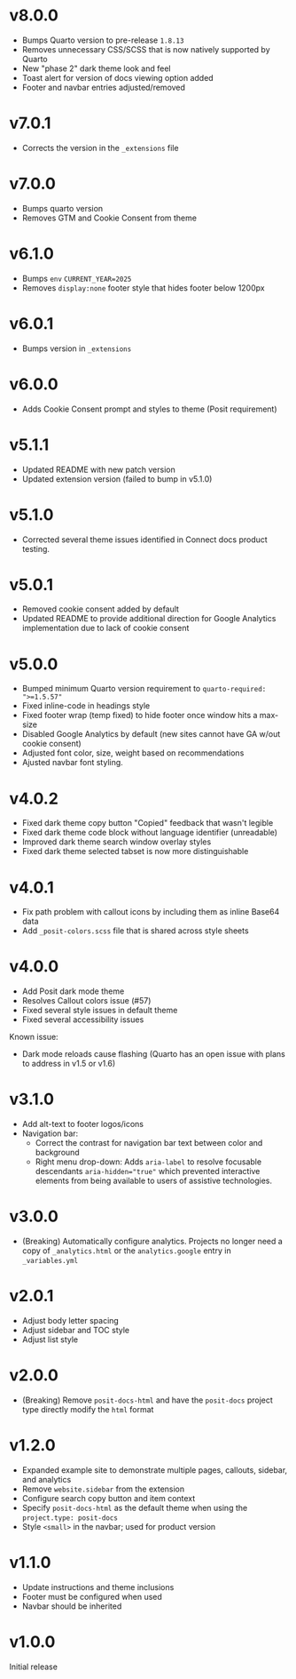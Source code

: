 # v8.0.0

* Bumps Quarto version to pre-release `1.8.13`
* Removes unnecessary CSS/SCSS that is now natively supported by Quarto
* New "phase 2" dark theme look and feel
* Toast alert for version of docs viewing option added
* Footer and navbar entries adjusted/removed

# v7.0.1

* Corrects the version in the `_extensions` file

# v7.0.0

* Bumps quarto version
* Removes GTM and Cookie Consent from theme

# v6.1.0

* Bumps `env` `CURRENT_YEAR=2025`
* Removes `display:none` footer style that hides footer below 1200px

# v6.0.1

* Bumps version in `_extensions`

# v6.0.0

* Adds Cookie Consent prompt and styles to theme (Posit requirement)

# v5.1.1

* Updated README with new patch version
* Updated extension version (failed to bump in v5.1.0)

# v5.1.0

* Corrected several theme issues identified in Connect docs product testing.

# v5.0.1

* Removed cookie consent added by default
* Updated README to provide additional direction for Google Analytics implementation due to lack of cookie consent

# v5.0.0

* Bumped minimum Quarto version requirement to `quarto-required: ">=1.5.57"`
* Fixed inline-code in headings style
* Fixed footer wrap (temp fixed) to hide footer once window hits a max-size
* Disabled Google Analytics by default (new sites cannot have GA w/out cookie consent)
* Adjusted font color, size, weight based on recommendations
* Ajusted navbar font styling.

# v4.0.2

* Fixed dark theme copy button "Copied" feedback that wasn't legible
* Fixed dark theme code block without language identifier (unreadable)
* Improved dark theme search window overlay styles
* Fixed dark theme selected tabset is now more distinguishable

# v4.0.1

* Fix path problem with callout icons by including them as inline Base64 data
* Add `_posit-colors.scss` file that is shared across style sheets

# v4.0.0

* Add Posit dark mode theme
* Resolves Callout colors issue (#57)
* Fixed several style issues in default theme
* Fixed several accessibility issues

Known issue:

* Dark mode reloads cause flashing (Quarto has an open issue with plans to address in v1.5 or v1.6)

# v3.1.0

* Add alt-text to footer logos/icons
* Navigation bar:
    * Correct the contrast for navigation bar text between color and background
    * Right menu drop-down: Adds `aria-label` to resolve focusable descendants `aria-hidden="true"` which prevented interactive elements from being available to users of assistive technologies.

# v3.0.0

* (Breaking) Automatically configure analytics. Projects no longer need a copy
  of `_analytics.html` or the `analytics.google` entry in `_variables.yml`

# v2.0.1

* Adjust body letter spacing
* Adjust sidebar and TOC style
* Adjust list style

# v2.0.0

* (Breaking) Remove `posit-docs-html` and have the `posit-docs` project type
  directly modify the `html` format

# v1.2.0

* Expanded example site to demonstrate multiple pages, callouts, sidebar, and analytics
* Remove `website.sidebar` from the extension
* Configure search copy button and item context
* Specify `posit-docs-html` as the default theme when using the `project.type: posit-docs`
* Style `<small>` in the navbar; used for product version

# v1.1.0

* Update instructions and theme inclusions
* Footer must be configured when used
* Navbar should be inherited

# v1.0.0

Initial release

